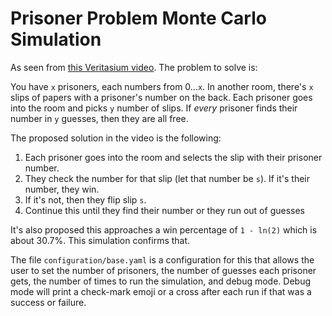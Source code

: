 # Prisoner Problem Monte Carlo Simulation

As seen from [this Veritasium video](https://www.youtube.com/watch?v=iSNsgj1OCLA).
The problem to solve is:

You have `x` prisoners, each numbers from 0...`x`. In another room, there's `x` slips of
papers with a prisoner's number on the back. Each prisoner goes into the room and picks
`y` number of slips. If _every_ prisoner finds their number in `y` guesses, then they are
all free.

The proposed solution in the video is the following:

1. Each prisoner goes into the room and selects the slip with their prisoner number.
2. They check the number for that slip (let that number be `s`). If it's their number, they win.
3. If it's not, then they flip slip `s`.
4. Continue this until they find their number or they run out of guesses

It's also proposed this approaches a win percentage of `1 - ln(2)` which is about 30.7%. This
simulation confirms that.

The file `configuration/base.yaml` is a configuration for this that allows the user to set
the number of prisoners, the number of guesses each prisoner gets, the number of times to
run the simulation, and debug mode. Debug mode will print a check-mark emoji or a cross after
each run if that was a success or failure.
